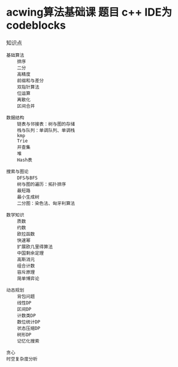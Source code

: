 # acwing算法基础课 题目 c++  IDE为codeblocks

知识点

    基础算法 
        排序
        二分
        高精度
        前缀和与差分
        双指针算法
        位运算
        离散化
        区间合并

    数据结构 
        链表与邻接表：树与图的存储
        栈与队列：单调队列、单调栈
        kmp
        Trie
        并查集
        堆
        Hash表

    搜索与图论 
        DFS与BFS
        树与图的遍历：拓扑排序
        最短路
        最小生成树
        二分图：染色法、匈牙利算法

    数学知识 
        质数
        约数
        欧拉函数
        快速幂
        扩展欧几里得算法
        中国剩余定理
        高斯消元
        组合计数
        容斥原理
        简单博弈论

    动态规划
        背包问题
        线性DP
        区间DP
        计数类DP
        数位统计DP
        状态压缩DP
        树形DP
        记忆化搜索

    贪心
    时空复杂度分析

